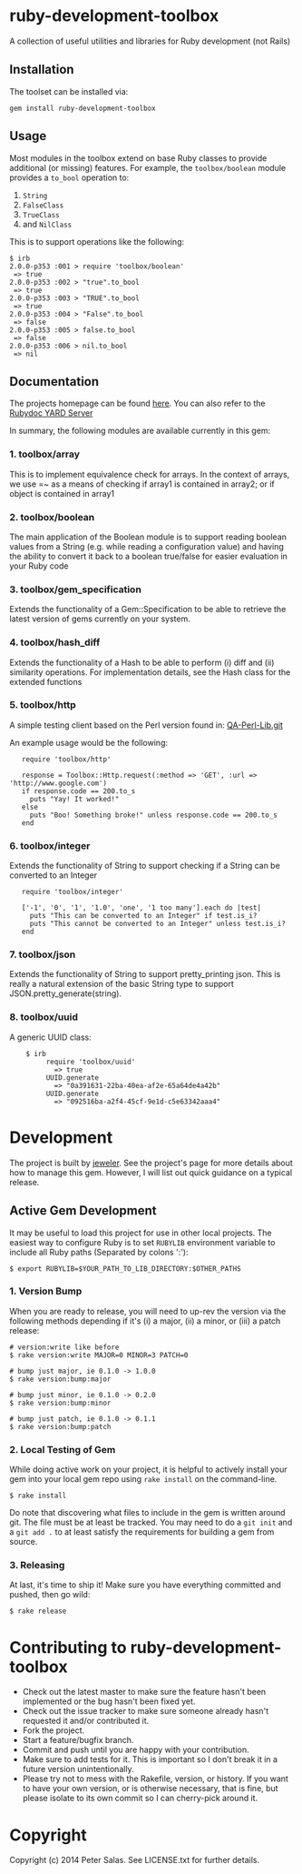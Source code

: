 # ruby-development-toolbox

A collection of useful utilities and libraries for Ruby development (not Rails)

## Installation

The toolset can be installed via:

	gem install ruby-development-toolbox
	
## Usage

Most modules in the toolbox extend on base Ruby classes to provide additional (or missing) features. For example, the `toolbox/boolean` module provides a `to_bool` operation to:

1. `String`
2. `FalseClass`
3. `TrueClass`
4. and `NilClass`

This is to support operations like the following:

	$ irb
	2.0.0-p353 :001 > require 'toolbox/boolean'
 	 => true
	2.0.0-p353 :002 > "true".to_bool
	 => true 
	2.0.0-p353 :003 > "TRUE".to_bool	
	 => true
	2.0.0-p353 :004 > "False".to_bool
	 => false
	2.0.0-p353 :005 > false.to_bool
	 => false
	2.0.0-p353 :006 > nil.to_bool
	 => nil
	

## Documentation

The projects homepage can be found [here](https://github.com/gradeawarrior/ruby-development-toolbox). You can also refer to the [Rubydoc YARD Server](http://rubydoc.info/github/gradeawarrior/ruby-development-toolbox/frames)

In summary, the following modules are available currently in this gem:

### 1. toolbox/array

This is to implement equivalence check for arrays. In the context of arrays, we use =~ as a means of checking if array1 is contained in array2; or if object is contained in array1
  
### 2. toolbox/boolean

The main application of the Boolean module is to support reading boolean values from a String (e.g. while reading a configuration value) and having the ability to convert it back to a boolean true/false for easier evaluation in your Ruby code

### 3. toolbox/gem_specification

Extends the functionality of a Gem::Specification to be able to retrieve the latest version of gems currently on your system.

### 4. toolbox/hash_diff

Extends the functionality of a Hash to be able to perform (i) diff and (ii) similarity operations. For implementation details, see the Hash class for the extended functions

### 5. toolbox/http

A simple testing client based on the Perl version found in: [QA-Perl-Lib.git](https://github.com/gradeawarrior/QA-Perl-Lib/blob/master/QA/Test/WebService.pm)
  
An example usage would be the following:

       require 'toolbox/http'
  
       response = Toolbox::Http.request(:method => 'GET', :url => 'http://www.google.com')
       if response.code == 200.to_s
         puts "Yay! It worked!"
       else
         puts "Boo! Something broke!" unless response.code == 200.to_s
       end

### 6. toolbox/integer

Extends the functionality of String to support checking if a String can be converted to an Integer

       require 'toolbox/integer'
       
       ['-1', '0', '1', '1.0', 'one', '1 too many'].each do |test|
         puts "This can be converted to an Integer" if test.is_i?
         puts "This cannot be converted to an Integer" unless test.is_i?
       end

### 7. toolbox/json

Extends the functionality of String to support pretty_printing json. This is really a natural extension of the basic String type to support JSON.pretty_generate(string).

### 8. toolbox/uuid

A generic UUID class:

		$ irb
		     require 'toolbox/uuid'
		       => true
		     UUID.generate
		       => "0a391631-22ba-40ea-af2e-65a64de4a42b"
		     UUID.generate
		       => "092516ba-a2f4-45cf-9e1d-c5e63342aaa4"

# Development

The project is built by [jeweler](https://github.com/technicalpickles/jeweler). See the project's page for more details about how to manage this gem. However, I will list out quick guidance on a typical release.

## Active Gem Development

It may be useful to load this project for use in other local projects. The easiest way to configure Ruby is to set `RUBYLIB` environment variable to include all Ruby paths (Separated by colons ':'):

	$ export RUBYLIB=$YOUR_PATH_TO_LIB_DIRECTORY:$OTHER_PATHS

### 1. Version Bump

When you are ready to release, you will need to up-rev the version via the
following methods depending if it's (i) a major, (ii) a minor, or (iii) a patch
release:

    # version:write like before
    $ rake version:write MAJOR=0 MINOR=3 PATCH=0
    
    # bump just major, ie 0.1.0 -> 1.0.0
    $ rake version:bump:major
    
    # bump just minor, ie 0.1.0 -> 0.2.0
    $ rake version:bump:minor
    
    # bump just patch, ie 0.1.0 -> 0.1.1
    $ rake version:bump:patch

### 2. Local Testing of Gem

While doing active work on your project, it is helpful to actively install your gem into your local gem repo using `rake install` on the command-line.

	$ rake install

Do note that discovering what files to include in the gem is written around git. The file must be at least be tracked. You may need to do a `git init` and a `git add .` to at least satisfy the requirements for building a gem from source.

### 3. Releasing

At last, it's time to ship it! Make sure you have everything committed and pushed, then go wild:

	$ rake release

# Contributing to ruby-development-toolbox
 
* Check out the latest master to make sure the feature hasn't been implemented or the bug hasn't been fixed yet.
* Check out the issue tracker to make sure someone already hasn't requested it and/or contributed it.
* Fork the project.
* Start a feature/bugfix branch.
* Commit and push until you are happy with your contribution.
* Make sure to add tests for it. This is important so I don't break it in a future version unintentionally.
* Please try not to mess with the Rakefile, version, or history. If you want to have your own version, or is otherwise necessary, that is fine, but please isolate to its own commit so I can cherry-pick around it.

# Copyright

Copyright (c) 2014 Peter Salas. See LICENSE.txt for
further details.

